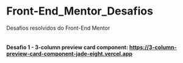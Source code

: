 # Front-End_Mentor_Desafios
Desafios resolvidos do Front-End Mentor <br>
<br><br>
<b>Desafio 1 - 3-column preview card component: https://3-column-preview-card-component-jade-eight.vercel.app
